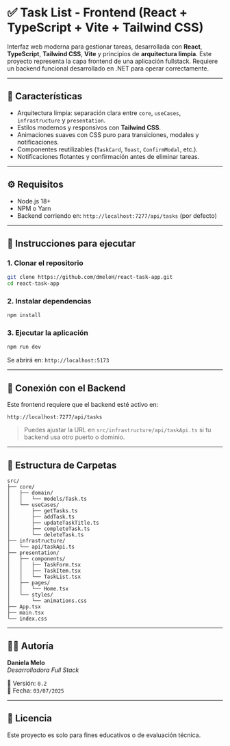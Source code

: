 
# ✅ Task List - Frontend (React + TypeScript + Vite + Tailwind CSS)

Interfaz web moderna para gestionar tareas, desarrollada con **React**, **TypeScript**, **Tailwind CSS**, **Vite** y principios de **arquitectura limpia**. Este proyecto representa la capa frontend de una aplicación fullstack. Requiere un backend funcional desarrollado en .NET para operar correctamente.

---

## 📌 Características

- Arquitectura limpia: separación clara entre `core`, `useCases`, `infrastructure` y `presentation`.
- Estilos modernos y responsivos con **Tailwind CSS**.
- Animaciones suaves con CSS puro para transiciones, modales y notificaciones.
- Componentes reutilizables (`TaskCard`, `Toast`, `ConfirmModal`, etc.).
- Notificaciones flotantes y confirmación antes de eliminar tareas.

---

## ⚙️ Requisitos

- Node.js 18+
- NPM o Yarn
- Backend corriendo en: `http://localhost:7277/api/tasks` (por defecto)

---

## 🚀 Instrucciones para ejecutar

### 1. Clonar el repositorio

```bash
git clone https://github.com/dmeloH/react-task-app.git
cd react-task-app
```

### 2. Instalar dependencias

```bash
npm install
```

### 3. Ejecutar la aplicación

```bash
npm run dev
```

Se abrirá en: `http://localhost:5173`

---

## 🔁 Conexión con el Backend

Este frontend requiere que el backend esté activo en:

```
http://localhost:7277/api/tasks
```

> Puedes ajustar la URL en `src/infrastructure/api/taskApi.ts` si tu backend usa otro puerto o dominio.

---

## 🧱 Estructura de Carpetas

```
src/
├── core/
│   ├── domain/
│   │   └── models/Task.ts
│   └── useCases/
│       ├── getTasks.ts
│       ├── addTask.ts
│       ├── updateTaskTitle.ts
│       ├── completeTask.ts
│       └── deleteTask.ts
├── infrastructure/
│   └── api/taskApi.ts
├── presentation/
│   ├── components/
│   │   ├── TaskForm.tsx
│   │   ├── TaskItem.tsx
│   │   └── TaskList.tsx
│   ├── pages/
│   │   └── Home.tsx
│   └── styles/
│       └── animations.css
├── App.tsx
├── main.tsx
└── index.css
```

---

## 👩‍💻 Autoría

**Daniela Melo**  
_Desarrolladora Full Stack_

📅 Versión: `0.2`  
📌 Fecha: `03/07/2025`

---

## 📄 Licencia

Este proyecto es solo para fines educativos o de evaluación técnica.
